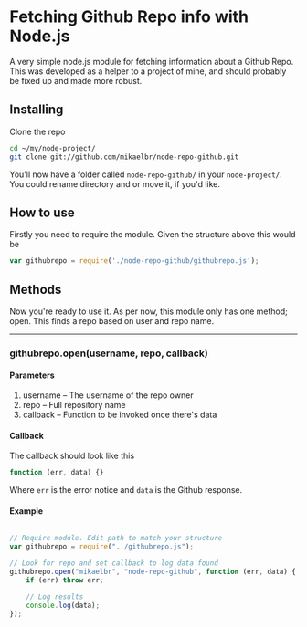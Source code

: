 # Fetching Github Repo info with Node.js

A very simple node.js module for fetching information about a Github Repo. This was developed as a helper to a project of mine, and should probably be fixed up and made more robust. 

## Installing
Clone the repo

```bash
cd ~/my/node-project/
git clone git://github.com/mikaelbr/node-repo-github.git
```

You'll now have a folder called ```node-repo-github/``` in your ```node-project/```.
You could rename directory and or move it, if you'd like.

## How to use
Firstly you need to require the module. Given the structure above this would be

```javascript
var githubrepo = require('./node-repo-github/githubrepo.js');
```

## Methods
Now you're ready to use it. As per now, this module only has one method; open. This finds a repo based on user and repo name.

---
### githubrepo.open(username, repo, callback)

#### Parameters
1. username – The username of the repo owner
2. repo     – Full repository name
3. callback – Function to be invoked once there's data

#### Callback
The callback should look like this

```javascript
function (err, data) {}
```

Where ```err``` is the error notice and ```data``` is the Github response. 

#### Example

```javascript

// Require module. Edit path to match your structure
var githubrepo = require("../githubrepo.js");

// Look for repo and set callback to log data found
githubrepo.open("mikaelbr", "node-repo-github", function (err, data) {
	if (err) throw err;

	// Log results
	console.log(data);
});

```